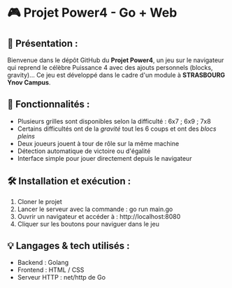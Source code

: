 # 🎮 Projet Power4 - Go + Web 

## 🚀 Présentation   :
Bienvenue dans le dépôt GitHub du **Projet Power4**, un jeu sur le navigateur qui reprend le célèbre Puissance 4 avec des ajouts personnels (blocks, gravity)...
Ce jeu est développé dans le cadre d'un module à **STRASBOURG Ynov Campus**.

## 📄 Fonctionnalités :
- Plusieurs grilles sont disponibles selon la difficulté : 6x7 ; 6x9 ; 7x8
- Certains difficultés ont de la *gravité* tout les 6 coups et ont des *blocs pleins* 
- Deux joueurs jouent à tour de rôle sur la même machine 
- Détection automatique de victoire ou d'égalité
- Interface simple pour jouer directement depuis le navigateur

## 🛠️ Installation et exécution :
1. Cloner le projet
2. Lancer le serveur avec la commande : go run main.go
4. Ouvrir un navigateur et accéder à : http://localhost:8080
5. Cliquer sur les boutons pour naviguer dans le jeu

## 💡 Langages & tech utilisés :
- Backend : Golang
- Frontend : HTML / CSS
- Serveur HTTP : net/http de Go
